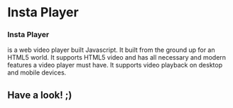 # Insta Player

### Insta Player 
is a web video player built Javascript. It built from the ground up for an HTML5 world. It supports HTML5 video and has all necessary and modern features a video player must have.  It supports video playback on desktop and mobile devices.

## Have a look! ;)
